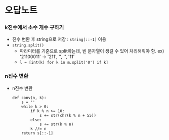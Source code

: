 # 오답노트

### k진수에서 소수 개수 구하기
- 진수 변환 후 string으로 저장 : `string[::-1]` 이용
- `string.split()`
    - 파라미터를 기준으로 split하는데, 빈 문자열이 생길 수 있어 처리해줘야 함. ex) '21100011' -> '211', '', '', '11'
    - `l = [int(k) for k in m.split('0') if k]`

### n진수 변환
- n진수 변환
    ```
    def conv(n, k):
        s = ''
        while k > 0:
            if k % n >= 10:
                s += str(chr(k % n + 55))
            else:
                s += str(k % n)
            k //= n
        return s[::-1]
    ```